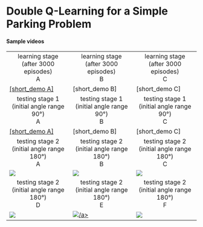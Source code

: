 # Double Q-Learning for a Simple Parking Problem
#### Sample videos
<table>
   <tr>
      <td align="center">learning stage (after 3000 episodes)<br/>A</td>
      <td align="center">learning stage (after 3000 episodes)<br/>B</td>
      <td align="center">learning stage (after 3000 episodes)<br/>C</td>      
   </tr>   
   <tr>
      <td><a href="https://github.com/pklesk/qlparking/assets/23095311/fdd1ee09-d866-4a6a-948f-3f18b7b3b2e1">[short_demo A]</a></td>
      <td>[short_demo B]</td>
      <td>[short_demo C]</td>
    </tr>
   <tr>
      <td align="center">testing stage 1 (initial angle range 90°)<br/>A</td>
      <td align="center">testing stage 1 (initial angle range 90°)<br/>B</td>
      <td align="center">testing stage 1 (initial angle range 90°)<br/>C</td>
   </tr>   
   <tr>
      <td><a href="https://github.com/pklesk/qlparking/assets/23095311/1d886842-adc5-4273-ad3e-95f6dbce12ef">[short_demo A]</a></td>
      <td>[short_demo B]</td>
      <td>[short_demo C]</td>
    </tr>    
   <tr>
      <td align="center">testing stage 2 (initial angle range 180°)<br/>A</td>
      <td align="center">testing stage 2 (initial angle range 180°)<br/>B</td>
      <td align="center">testing stage 2 (initial angle range 180°)<br/>C</td>
   </tr>   
   <tr>
      <td><a href="https://github.com/pklesk/qlparking/assets/23095311/1d886842-adc5-4273-ad3e-95f6dbce12ef"><img src="https://github.com/pklesk/qlparking/assets/23095311/c7f65243-d077-46a9-803c-f18ace843bc5"/></a></td>
      <td><a href="https://github.com/pklesk/qlparking/assets/23095311/a0e0400c-1062-4f77-b7dc-5d269b94d2b2"><img src="https://github.com/pklesk/qlparking/assets/23095311/1546797b-a26d-4dd9-9e5f-ff45e561842f"/></a></td>
      <td><a href="https://github.com/pklesk/qlparking/assets/23095311/1a8d0810-46b4-4134-915e-f01dcafd30e6"><img src="https://github.com/pklesk/qlparking/assets/23095311/08fbdfbe-2820-431d-8c1e-639ed2f5b1c0"/></a></td>
    </tr>
   <tr>
      <td align="center">testing stage 2 (initial angle range 180°)<br/>D</td>
      <td align="center">testing stage 2 (initial angle range 180°)<br/>E</td>
      <td align="center">testing stage 2 (initial angle range 180°)<br/>F</td>
   </tr>   
   <tr>
      <td><a href="https://github.com/pklesk/qlparking/assets/23095311/6dfd0204-acb2-4420-97ee-e079b664d2c1"><img src="https://github.com/pklesk/qlparking/assets/23095311/4c01d35b-ef49-4375-b2b6-941c5de988f2"/></a></td>
      <td><a href="https://github.com/pklesk/qlparking/assets/23095311/50029e8c-327d-4652-8f82-b1bfbd559c5b"><img src="https://github.com/pklesk/qlparking/assets/23095311/00bf89b4-6115-4238-94e2-710fb804c8e6"/>/a></td>
      <td><a href="https://github.com/pklesk/qlparking/assets/23095311/fcb896a3-131c-4d32-b14e-ef5f66fdbf0f"><img src="https://github.com/pklesk/qlparking/assets/23095311/f2dfb92b-ade9-41bb-a252-be71e3202697"></a></td>
    </tr>   
</table>

